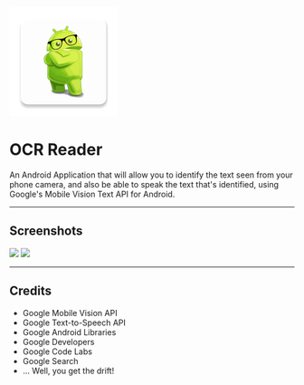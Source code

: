 <img src="https://github.com/AmruthPillai/OCR-Reader/blob/master/app/src/main/res/mipmap-xxxhdpi/ic_launcher.png?raw=true" />

# OCR Reader
An Android Application that will allow you to identify the text seen from your phone camera, and also be able to speak the text that's identified, using Google's Mobile Vision Text API for Android.

---

## Screenshots
<img src="https://cloud.githubusercontent.com/assets/1134738/19392764/ceb52e42-924f-11e6-826c-27972c29fda3.png" width="400px" />
<img src="https://cloud.githubusercontent.com/assets/1134738/19392876/3767feb0-9250-11e6-85d2-4e8593b81155.png" width="400px" />

---

## Credits
 * Google Mobile Vision API
 * Google Text-to-Speech API
 * Google Android Libraries
 * Google Developers
 * Google Code Labs
 * Google Search
 * ... Well, you get the drift!
